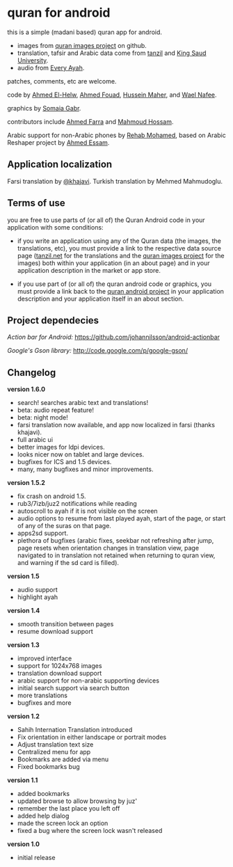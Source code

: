 quran for android
==================================

this is a simple (madani based) quran app for android.
- images from [quran images project](http://github.com/quran/quran.com-images) on github.
- translation, tafsir and Arabic data come from [tanzil](http://tanzil.net) and [King Saud University](http://quran.ksu.edu.sa/).
- audio from [Every Ayah](http://everyayah.com/).

patches, comments, etc are welcome.

code by [Ahmed El-Helw](http://twitter.com/ahmedre),
[Ahmed Fouad](http://twitter.com/fo2ad),
[Hussein Maher](http://twitter.com/husseinmaher),
and [Wael Nafee](http://twitter.com/wnafee).

graphics by [Somaia Gabr](http://twitter.com/somaiagabr).

contributors include [Ahmed Farra](http://github.com/afarra) and [Mahmoud Hossam](http://github.com/mahmoudhossam).

Arabic support for non-Arabic phones by [Rehab Mohamed](http://twitter.com/hams_rrr), based on Arabic Reshaper project by [Ahmed Essam](http://twitter.com/Neo_4583).

Application localization
------------------------
Farsi translation by [@khajavi](http://github.com/khajavi).
Turkish translation by Mehmed Mahmudoglu.


Terms of use
------------
you are free to use parts of (or all of) the Quran Android code in your
application with some conditions:

* if you write an application using any of the Quran data (the images, the
translations, etc), you must provide a link to the respective data source
page ([tanzil.net](http://tanzil.net) for the translations and the
[quran images project](http://github.com/quran/quran.com-images) for the images)
both within your application (in an about page) and in your application
description in the market or app store.

* if you use part of (or all of) the quran android code or graphics, you
must provide a link back to the [quran android
project](http://github.com/ahmedre/quran_android) in your application
description and your application itself in an about section.

Project dependecies
-------------------
*Action bar for Android:* https://github.com/johannilsson/android-actionbar

*Google's Gson library:* http://code.google.com/p/google-gson/


Changelog
---------
**version 1.6.0**

- search!  searches arabic text and translations!
- beta: audio repeat feature!
- beta: night mode!
- farsi translation now available, and app now localized in farsi (thanks khajavi).
- full arabic ui
- better images for ldpi devices.
- looks nicer now on tablet and large devices.
- bugfixes for ICS and 1.5 devices.
- many, many bugfixes and minor improvements.

**version 1.5.2**

- fix crash on android 1.5.
- rub3/7izb/juz2 notifications while reading
- autoscroll to ayah if it is not visible on the screen
- audio options to resume from last played ayah, start of the page, or start
  of any of the suras on that page.
- apps2sd support.
- plethora of bugfixes (arabic fixes, seekbar not refreshing after jump, page
  resets when orientation changes in translation view, page navigated to in
  translation not retained when returning to quran view, and warning if the
  sd card is filled).

**version 1.5**

- audio support
- highlight ayah

**version 1.4**

- smooth transition between pages
- resume download support

**version 1.3**

- improved interface
- support for 1024x768 images
- translation download support
- arabic support for non-arabic supporting devices
- initial search support via search button
- more translations
- bugfixes and more

**version 1.2**

- Sahih Internation Translation introduced
- Fix orientation in either landscape or portrait modes
- Adjust translation text size
- Centralized menu for app
- Bookmarks are added via menu
- Fixed bookmarks bug

**version 1.1**

- added bookmarks
- updated browse to allow browsing by juz'
- remember the last place you left off
- added help dialog
- made the screen lock an option
- fixed a bug where the screen lock wasn't released

**version 1.0**

- initial release
